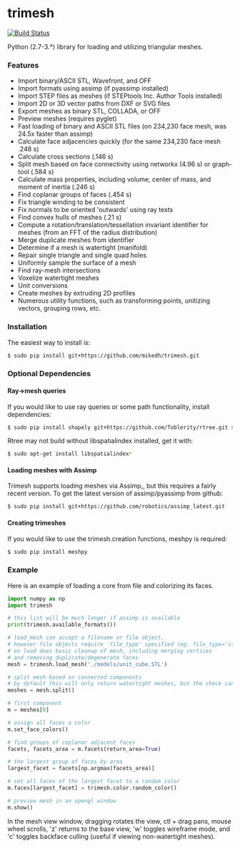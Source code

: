 # trimesh #
[![Build Status](https://travis-ci.org/mikedh/trimesh.svg?branch=master)](https://travis-ci.org/mikedh/trimesh)

Python (2.7-3.*) library for loading and utilizing triangular meshes.

### Features ###
* Import binary/ASCII STL, Wavefront, and OFF
* Import formats using assimp (if pyassimp installed)
* Import STEP files as meshes (if STEPtools Inc. Author Tools installed)
* Import 2D or 3D vector paths from DXF or SVG files
* Export meshes as binary STL, COLLADA, or OFF
* Preview meshes (requires pyglet)
* Fast loading of binary and ASCII STL files (on 234,230 face mesh, was 24.5x faster than assimp)
* Calculate face adjacencies quickly (for the same 234,230 face mesh .248 s)
* Calculate cross sections (.146 s)
* Split mesh based on face connectivity using networkx (4.96 s) or graph-tool (.584 s)
* Calculate mass properties, including volume, center of mass, and moment of inertia (.246 s)
* Find coplanar groups of faces (.454 s)
* Fix triangle winding to be consistent 
* Fix normals to be oriented 'outwards' using ray tests
* Find convex hulls of meshes (.21 s)
* Compute a rotation/translation/tessellation invariant identifier for meshes (from an FFT of the radius distribution)
* Merge duplicate meshes from identifier
* Determine if a mesh is watertight (manifold)
* Repair single triangle and single quad holes
* Uniformly sample the surface of a mesh
* Find ray-mesh intersections
* Voxelize watertight meshes
* Unit conversions
* Create meshes by extruding 2D profiles
* Numerous utility functions, such as transforming points, unitizing vectors, grouping rows, etc. 

### Installation ###
The easiest way to install is:
```bash
$ sudo pip install git+https://github.com/mikedh/trimesh.git
```

### Optional Dependencies ###

#### Ray->mesh queries ####
If you would like to use ray queries or some path functionality, install dependencies:
```bash
$ sudo pip install shapely git+https://github.com/Toblerity/rtree.git svg.path 
```

Rtree may not build without libspatialindex installed, get it with:
```bash
$ sudo apt-get install libspatialindex* 
```

#### Loading meshes with Assimp ####
Trimesh supports loading meshes via Assimp,, but this requires a fairly recent version.
To get the latest version of assimp/pyassimp from github:
```bash
$ sudo pip install git+https://github.com/robotics/assimp_latest.git 
```

#### Creating trimeshes ####
If you would like to use the trimesh.creation functions, meshpy is required:
```bash
$ sudo pip install meshpy
```

### Example ###

Here is an example of loading a core from file and colorizing its faces.

```python
import numpy as np
import trimesh

# this list will be much longer if assimp is available
print(trimesh.available_formats())

# load_mesh can accept a filename or file object, 
# however file objects require 'file_type' specified (eg. file_type='stl')
# on load does basic cleanup of mesh, including merging vertices 
# and removing duplicate/degenerate faces
mesh = trimesh.load_mesh('./models/unit_cube.STL')

# split mesh based on connected components
# by default this will only return watertight meshes, but the check can be disabled
meshes = mesh.split() 

# first component  
m = meshes[0]

# assign all faces a color
m.set_face_colors()

# find groups of coplanar adjacent faces
facets, facets_area = m.facets(return_area=True)

# the largest group of faces by area    
largest_facet = facets[np.argmax(facets_area)]

# set all faces of the largest facet to a random color
m.faces[largest_facet] = trimesh.color.random_color()

# preview mesh in an opengl window
m.show()
```

In the mesh view window, dragging rotates the view, ctl + drag pans, mouse wheel scrolls, 'z' returns to the base view, 'w' toggles wireframe mode, and 'c' toggles backface culling (useful if viewing non-watertight meshes).  
